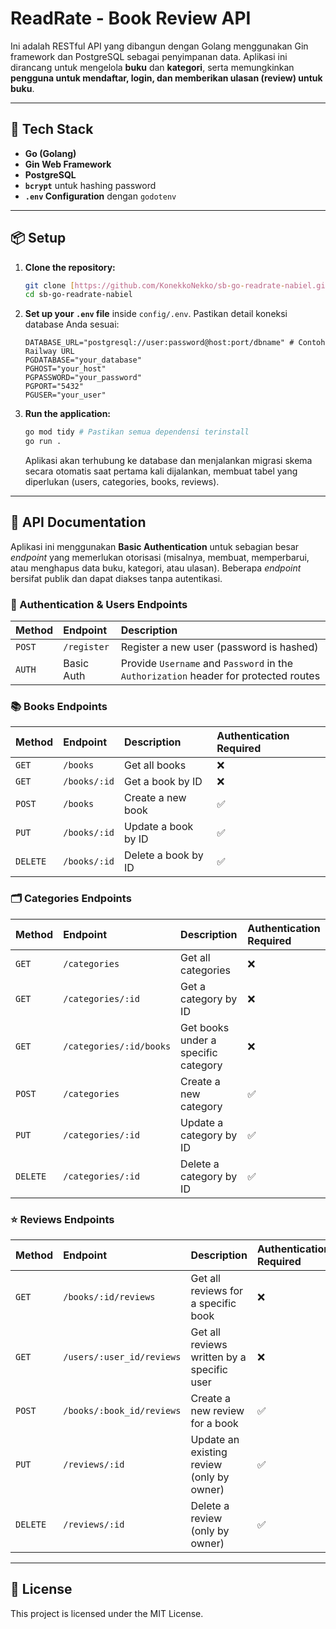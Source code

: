 # ReadRate - Book Review API

Ini adalah RESTful API yang dibangun dengan Golang menggunakan Gin framework dan PostgreSQL sebagai penyimpanan data. Aplikasi ini dirancang untuk mengelola **buku** dan **kategori**, serta memungkinkan **pengguna untuk mendaftar, login, dan memberikan ulasan (review) untuk buku**.

---

## 🧰 Tech Stack

* **Go (Golang)**
* **Gin Web Framework**
* **PostgreSQL**
* **`bcrypt`** untuk hashing password
* **`.env` Configuration** dengan `godotenv`

---

## 📦 Setup

1.  **Clone the repository:**

    ```bash
    git clone [https://github.com/KonekkoNekko/sb-go-readrate-nabiel.git](https://github.com/KonekkoNekko/sb-go-readrate-nabiel.git)
    cd sb-go-readrate-nabiel
    ```

2.  **Set up your `.env` file** inside `config/.env`. Pastikan detail koneksi database Anda sesuai:

    ```env
    DATABASE_URL="postgresql://user:password@host:port/dbname" # Contoh Railway URL
    PGDATABASE="your_database"
    PGHOST="your_host"
    PGPASSWORD="your_password"
    PGPORT="5432"
    PGUSER="your_user"
    ```

3.  **Run the application:**
    ```bash
    go mod tidy # Pastikan semua dependensi terinstall
    go run .
    ```
    Aplikasi akan terhubung ke database dan menjalankan migrasi skema secara otomatis saat pertama kali dijalankan, membuat tabel yang diperlukan (users, categories, books, reviews).

---

## 📘 API Documentation

Aplikasi ini menggunakan **Basic Authentication** untuk sebagian besar *endpoint* yang memerlukan otorisasi (misalnya, membuat, memperbarui, atau menghapus data buku, kategori, atau ulasan). Beberapa *endpoint* bersifat publik dan dapat diakses tanpa autentikasi.

### 🔐 Authentication & Users Endpoints

| Method | Endpoint | Description |
| :----- | :------- | :---------- |
| `POST` | `/register` | Register a new user (password is hashed) |
| `AUTH` | Basic Auth | Provide `Username` and `Password` in the `Authorization` header for protected routes |

### 📚 Books Endpoints

| Method | Endpoint | Description | Authentication Required |
| :----- | :------- | :---------- | :---------------------- |
| `GET` | `/books` | Get all books | ❌ |
| `GET` | `/books/:id` | Get a book by ID | ❌ |
| `POST` | `/books` | Create a new book | ✅ |
| `PUT` | `/books/:id` | Update a book by ID | ✅ |
| `DELETE` | `/books/:id` | Delete a book by ID | ✅ |

### 🗂️ Categories Endpoints

| Method | Endpoint | Description | Authentication Required |
| :----- | :------- | :---------- | :---------------------- |
| `GET` | `/categories` | Get all categories | ❌ |
| `GET` | `/categories/:id` | Get a category by ID | ❌ |
| `GET` | `/categories/:id/books` | Get books under a specific category | ❌ |
| `POST` | `/categories` | Create a new category | ✅ |
| `PUT` | `/categories/:id` | Update a category by ID | ✅ |
| `DELETE` | `/categories/:id` | Delete a category by ID | ✅ |

### ⭐ Reviews Endpoints

| Method | Endpoint | Description | Authentication Required |
| :----- | :------- | :---------- | :---------------------- |
| `GET` | `/books/:id/reviews` | Get all reviews for a specific book | ❌ |
| `GET` | `/users/:user_id/reviews` | Get all reviews written by a specific user | ❌ |
| `POST` | `/books/:book_id/reviews` | Create a new review for a book | ✅ |
| `PUT` | `/reviews/:id` | Update an existing review (only by owner) | ✅ |
| `DELETE` | `/reviews/:id` | Delete a review (only by owner) | ✅ |

---

## 📄 License

This project is licensed under the MIT License.